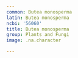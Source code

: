 ```yaml
---
common: Butea monosperma
latin: Butea monosperma
ncbi: '56060'
title: Butea monosperma
group: Plants and Fungi
image: .na.character

---
```

